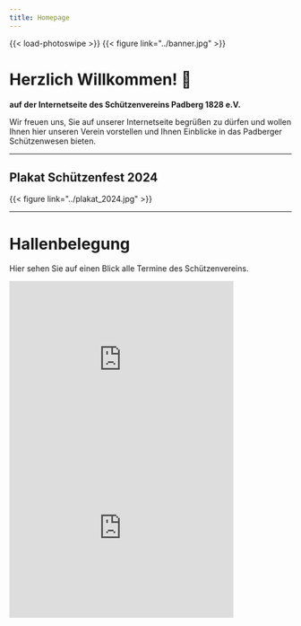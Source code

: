 ```yaml
---
title: Homepage
---
```


{{< load-photoswipe >}}
{{< figure link="../banner.jpg" >}}

# Herzlich Willkommen! 👋

**auf der Internetseite des Schützenvereins Padberg 1828 e.V.**

Wir freuen uns, Sie auf unserer Internetseite begrüßen zu dürfen und wollen Ihnen hier unseren Verein vorstellen und Ihnen Einblicke in das Padberger Schützenwesen bieten.

---
## Plakat Schützenfest 2024
{{< figure link="../plakat_2024.jpg" >}}

---

# Hallenbelegung

Hier sehen Sie auf einen Blick alle Termine des Schützenvereins.

<iframe src="https://www.google.com/calendar/embed?showTitle=0&amp;showTabs=0&amp;showCalendars=0&amp;showTz=0&amp;height=300&amp;wkst=1&amp;bgcolor=%23FFFFFF&amp;src=eventkalender%40schuetzenverein-padberg.de&amp;color=%232952A3&amp;ctz=Europe%2FBerlin" style=" border-width:0 " width="400" height="300" frameborder="0" scrolling="no"></iframe>
<iframe src="https://www.google.com/calendar/embed?showTitle=0&amp;showTabs=0&amp;showCalendars=0&amp;showTz=0&amp;mode=AGENDA&amp;height=300&amp;wkst=1&amp;bgcolor=%23FFFFFF&amp;src=eventkalender%40schuetzenverein-padberg.de&amp;color=%232952A3&amp;ctz=Europe%2FBerlin" style=" border-width:0 " width="400" height="300" frameborder="0" scrolling="no"></iframe>
